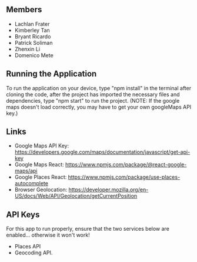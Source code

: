 ## Members

- Lachlan Frater
- Kimberley Tan
- Bryant Ricardo
- Patrick Soliman
- Zhenxin Li
- Domenico Mete

## Running the Application

 To run the application on your device, type "npm install" in the terminal after cloning the code,
 after the project has imported the necessary files and dependencies, type "npm start" to run the project.
 (NOTE: If the google maps doesn't load correctly, you may have to get your own googleMaps API key.)


## Links
- Google Maps API Key: https://developers.google.com/maps/documentation/javascript/get-api-key
- Google Maps React: https://www.npmjs.com/package/@react-google-maps/api
- Google Places React: https://www.npmjs.com/package/use-places-autocomplete
- Browser Geolocation: https://developer.mozilla.org/en-US/docs/Web/API/Geolocation/getCurrentPosition

## API Keys

For this app to run properly, ensure that the two services below are enabled... otherwise it won't work!

- Places API
- Geocoding API.
